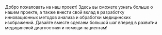 Добро пожаловать на наш проект! Здесь вы сможете узнать больше о нашем проекте, а также внести свой вклад в разработку инновационных методов анализа и обработки медицинских изображений. Давайте вместе сделаем большой шаг вперед в развитии медицинской диагностики и помощи пациентам!
